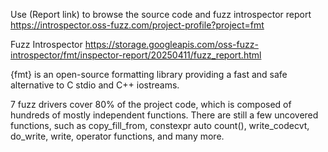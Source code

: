 Use (Report link) to browse the source code and fuzz introspector report https://introspector.oss-fuzz.com/project-profile?project=fmt

Fuzz Introspector
https://storage.googleapis.com/oss-fuzz-introspector/fmt/inspector-report/20250411/fuzz_report.html

{fmt} is an open-source formatting library providing a fast and safe alternative to C stdio and C++ iostreams.

7 fuzz drivers cover 80% of the project code, which is composed of hundreds of mostly independent functions. There are still a few uncovered functions, such as copy_fill_from, constexpr auto count(), write_codecvt, do_write, write, operator functions, and many more.
